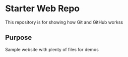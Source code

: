 # Starter Web Repo

This repository is for showing how Git and GitHub workss

## Purpose

Sample website with plenty of files for demos